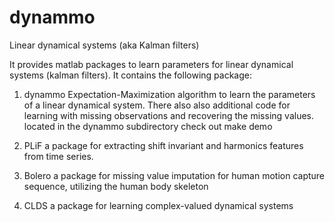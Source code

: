 dynammo
=======

Linear dynamical systems (aka Kalman filters) 

It provides matlab packages to learn parameters for linear dynamical systems (kalman filters).
It contains the following package:

1. dynammo
  Expectation-Maximization algorithm to learn the parameters of a linear dynamical system. 
  There also also additional code for learning with missing observations and recovering the missing values. 
  located in the dynammo subdirectory
  check out make demo
  
2. PLiF
  a package for extracting shift invariant and harmonics features from time series. 
  
3. Bolero
  a package for missing value imputation for human motion capture sequence, utilizing the human body skeleton
  
4. CLDS
  a package for learning complex-valued dynamical systems
